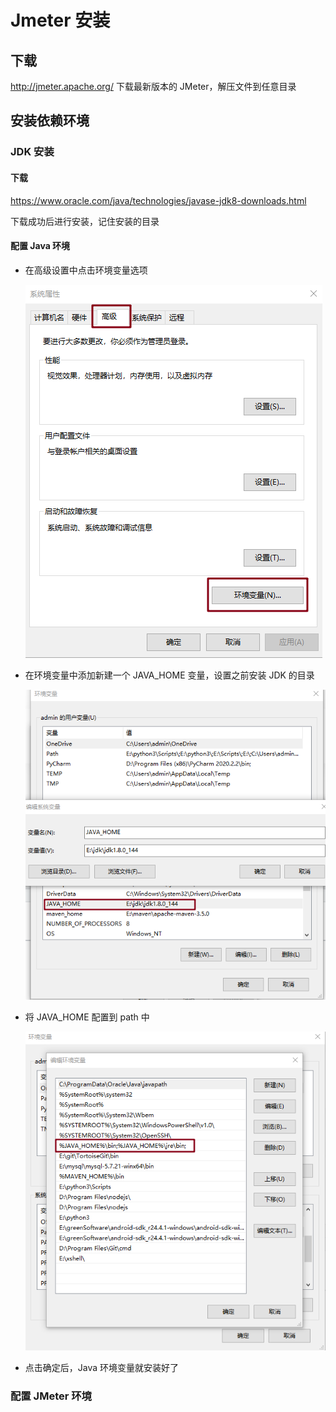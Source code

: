 # Jmeter 安装

## 下载

http://jmeter.apache.org/ 下载最新版本的 JMeter，解压文件到任意目录

## 安装依赖环境

### JDK 安装

#### 下载

https://www.oracle.com/java/technologies/javase-jdk8-downloads.html

下载成功后进行安装，记住安装的目录

#### 配置 Java 环境

+ 在高级设置中点击环境变量选项

  ![path1](./images/path1.png)

+ 在环境变量中添加新建一个 JAVA_HOME 变量，设置之前安装 JDK 的目录

  ![path2](./images/path2.png)

+ 将 JAVA_HOME 配置到 path 中

  ![path3](./images/path3.png)

+ 点击确定后，Java 环境变量就安装好了

### 配置 JMeter 环境

